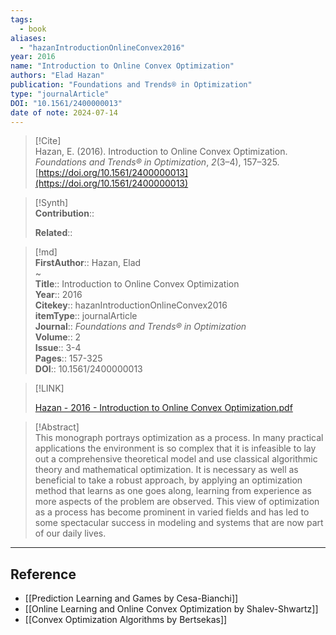 ```yaml
---
tags:
  - book
aliases:
  - "hazanIntroductionOnlineConvex2016"
year: 2016 
name: "Introduction to Online Convex Optimization"
authors: "Elad Hazan"
publication: "Foundations and Trends® in Optimization"
type: "journalArticle"
DOI: "10.1561/2400000013"
date of note: 2024-07-14 
---
```


> [!Cite]  
> Hazan, E. (2016). Introduction to Online Convex Optimization. _Foundations and Trends® in Optimization_, _2_(3–4), 157–325. [https://doi.org/10.1561/2400000013](https://doi.org/10.1561/2400000013)

>[!Synth]  
>**Contribution**::  
>  
>**Related**::   
>  
  
>[!md]  
> **FirstAuthor**:: Hazan, Elad  
~  
> **Title**:: Introduction to Online Convex Optimization  
> **Year**:: 2016  
> **Citekey**:: hazanIntroductionOnlineConvex2016  
> **itemType**:: journalArticle  
> **Journal**:: *Foundations and Trends® in Optimization*  
> **Volume**:: 2  
> **Issue**:: 3-4  
> **Pages**:: 157-325  
> **DOI**:: 10.1561/2400000013  

> [!LINK]  
> 
> [Hazan - 2016 - Introduction to Online Convex Optimization.pdf](file:///home/lukexie/Documents/Papers/storage/6232WLVQ/Hazan%20-%202016%20-%20Introduction%20to%20Online%20Convex%20Optimization.pdf) 
>  

> [!Abstract]  
> This monograph portrays optimization as a process. In many practical applications the environment is so complex that it is infeasible to lay out a comprehensive theoretical model and use classical algorithmic theory and mathematical optimization. It is necessary as well as beneficial to take a robust approach, by applying an optimization method that learns as one goes along, learning from experience as more aspects of the problem are observed. This view of optimization as a process has become prominent in varied fields and has led to some spectacular success in modeling and systems that are now part of our daily lives.  


-----
## Reference


- [[Prediction Learning and Games by Cesa-Bianchi]]
- [[Online Learning and Online Convex Optimization by Shalev-Shwartz]]
- [[Convex Optimization Algorithms by Bertsekas]]